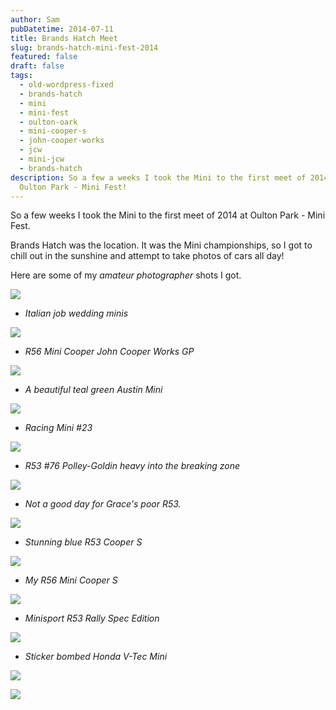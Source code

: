 ```yaml
---
author: Sam
pubDatetime: 2014-07-11
title: Brands Hatch Meet
slug: brands-hatch-mini-fest-2014
featured: false
draft: false
tags:
  - old-wordpress-fixed
  - brands-hatch
  - mini
  - mini-fest
  - oulton-oark
  - mini-cooper-s
  - john-cooper-works
  - jcw
  - mini-jcw
  - brands-hatch
description: So a few a weeks I took the Mini to the first meet of 2014 at
  Oulton Park - Mini Fest!
---
```

So a few weeks I took the Mini to the first meet of 2014 at Oulton Park - Mini Fest.

Brands Hatch was the location. It was the Mini championships, so I got to chill out in the sunshine and attempt to take photos of cars all day!

Here are some of my _amateur photographer_ shots I got.

![](/assets/2014/2014-07-11-mini-fest-brands-hatch-italian-job-classic-minis_14663191323_o.jpg)

*   _Italian job wedding minis_
    

![](/assets/2014/2014-07-11-mini-fest-brands-hatch-mini-gp_14641087814_o.jpg)

*   _R56 Mini Cooper John Cooper Works GP_
    

![](/assets/2014/2014-07-11-mini-fest-brands-hatch-austin-mini_14642816812_o.jpg)

*   _A beautiful teal green Austin Mini_
    

![](/assets/2014/2014-07-11-mini-fest-brands-hatch-mini-racers_14640013971_o.jpg)

*   _Racing Mini #23_
    

![](/assets/2014/2014-07-11-mini-fest-brands-hatch-mini-racers_14643281345_o.jpg)

*   _R53 #76 Polley-Goldin heavy into the breaking zone_
    

![](/assets/2014/2014-07-11-mini-fest-brands-hatch-r53-crash_14642856552_o.jpg)

*   _Not a good day for Grace's poor R53._
    

![](/assets/2014/2014-07-11-mini-fest-brands-hatch-r53-cooper-s_14663192413_o.jpg)

*   _Stunning blue R53 Cooper S_
    

![](/assets/2014/2014-07-11-mini-fest-brands-hatch-my-mini-cooper-s_14456663097_o.jpg)

*   _My R56 Mini Cooper S_
    

![](/assets/2014/2014-07-11-mini-fest-brands-hatch-mini-rally-car_14456865057_o.jpg)

*   _Minisport R53 Rally Spec Edition_
    

![](/assets/2014/2014-07-11-mini-fest-brands-hatch-vtec-mini_14456868367_o.jpg)

*   _Sticker bombed Honda V-Tec Mini_
    

![](/assets/2014/2014-07-11-mini-fest-brands-hatch-mini-racers_14642834822_o.jpg)

![](/assets/2014/2014-07-11-mini-fest-brands-hatch-mini-racers_14456647629_o.jpg)